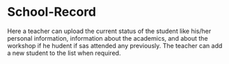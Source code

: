 # School-Record
Here a teacher can upload the current status of the student like his/her personal information, information about the academics, 
and about the workshop if he hudent if sas attended any previously. The teacher can add a new student to the list when required.
